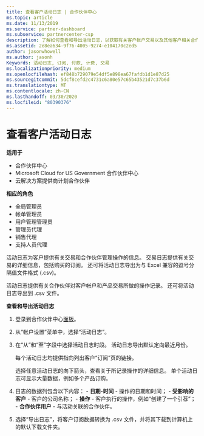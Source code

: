 ```yaml
---
title: 查看客户活动日志 | 合作伙伴中心
ms.topic: article
ms.date: 11/13/2019
ms.service: partner-dashboard
ms.subservice: partnercenter-csp
description: 了解如何查看和导出活动日志，以获取有关客户帐户交易以及其他客户相关合作伙伴管理活动的见解。
ms.assetid: 2e8ea634-9f76-4005-9274-e104170c2ed5
author: jasonwhowell
ms.author: jasonh
Keywords: 活动日志, 订阅, 付款, 计费, 交易
ms.localizationpriority: medium
ms.openlocfilehash: ef848b729079e54df5e898ea67fafdb1d1e87d25
ms.sourcegitcommit: 5dcf8cefd2c4731c6a80e57c65b43521d7c37b6d
ms.translationtype: MT
ms.contentlocale: zh-CN
ms.lasthandoff: 03/30/2020
ms.locfileid: "80390376"
---
```

# <a name="view-customer-activity-logs"></a>查看客户活动日志

**适用于**

- 合作伙伴中心
- Microsoft Cloud for US Government 合作伙伴中心
- 云解决方案提供商计划合作伙伴

**相应的角色**

- 全局管理员
- 帐单管理员
- 用户管理管理员
- 管理员代理
- 销售代理
- 支持人员代理

活动日志为客户提供有关交易和合作伙伴管理操作的信息。 交易日志提供有关交易的详细信息，包括购买的订阅。 还可将活动日志导出为与 Excel 兼容的逗号分隔值文件格式 (.csv)。

活动日志提供有关合作伙伴对客户帐户和产品交易所做的操作记录。 还可将活动日志导出到 .csv 文件。

**查看和导出活动日志**

1. 登录到合作伙伴中心[面板](https://partner.microsoft.com/dashboard)。

2. 从“帐户设置”菜单中，选择“活动日志”。
2.  在“从”和“至”字段中选择活动日志时段。 活动日志导出默认定向最近月份。

    每个活动日志均提供指向列出客户“订阅”页的链接。

    选择任意活动日志的向下箭头，查看关于所记录操作的详细信息。 单个活动日志可显示大量数据，例如多个产品订购。

3.   日志的数据列包含以下内容：
    -   **日期-时间** - 操作的日期和时间；
    -   **受影响的客户** - 客户的公司名称；
    -   **操作** - 客户执行的操作，例如“创建了一个引荐”；
    -   **合作伙伴用户** - 与活动关联的合作伙伴。

4.  选择“导出日志”，将客户订阅数据转换为 .csv 文件，并将其下载到计算机上的默认下载文件夹。
    
 

 



